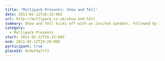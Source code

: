```yaml
---
title: 'Multipack Presents: Show and Tell'
date: 2011-02-12T16:15:00Z
url: http://multipack.co.uk/show-and-tell
summary: Show and Tell kicks off with an invited speaker, followed by 10-15 minute slots that are offered to new and seasoned speakers alike, giving anyone the chance to engage with an enthusiastic audience of web and tech enthusiasts.
category:
  - Multipack Presents
start: 2011-02-12T16:15:00Z
end: 2011-02-12T19:20:00Z
participant: true
placeId: 9c4wf4q7+f2
---
```

